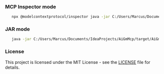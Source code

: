
### MCP Inspector mode
```bash
   npx @modelcontextprotocol/inspector java -jar C:/Users/Marcus/Documents/IdeaProjects/AiGmMcp/target/AiGmMcp-0.0.1-SNAPSHOT.jar --spring.profiles.active=pack
```

### JAR mode
```bash
   java -jar C:/Users/Marcus/Documents/IdeaProjects/AiGmMcp/target/AiGmMcp-0.0.1-SNAPSHOT.jar --spring.profiles.active=pack
```

### License
This project is licensed under the MIT License - see the [LICENSE](LICENSE) file for details.